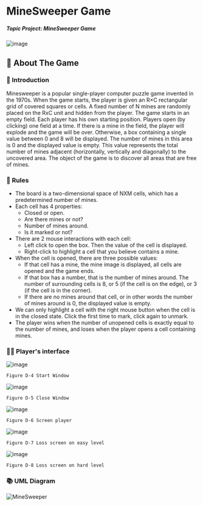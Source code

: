 # MineSweeper Game


##### Topic Project: MineSweeper Game

![image](https://github.com/user-attachments/assets/d577f461-d798-43bb-b022-21346ac39293)


## 📖 About The Game

### 📜 Introduction
Minesweeper is a popular single-player computer puzzle game invented in the 1970s.
When the game starts, the player is given an R×C rectangular grid of covered squares or cells. A fixed number of N mines are randomly placed on the RxC unit and hidden from the player. The game starts in an empty field. Each player has his own starting position. Players open (by clicking) one field at a time. If there is a mine in the field, the player will explode and the game will be over. Otherwise, a box containing a single value between 0 and 8 will be displayed. The number of mines in this area is 0 and the displayed value is empty. This value represents the total number of mines adjacent (horizontally, vertically and diagonally) to the uncovered area. The object of the game is to discover all areas that are free of mines.

### 🎯 Rules

- The board is a two-dimensional space of NXM cells, which has a predetermined number of mines.
- Each cell has 4 properties:
    - Closed or open.
    - Are there mines or not?
    - Number of mines around.
    - Is it marked or not?
- There are 2 mouse interactions with each cell:
    - Left click to open the box. Then the value of the cell is displayed.
    - Right-click to highlight a cell that you believe contains a mine.
- When the cell is opened, there are three possible values:
    - If that cell has a mine, the mine image is displayed, all cells are opened and the game ends.
    - If that box has a number, that is the number of mines around. The number of surrounding cells is 8, or 5 (if the cell is on the edge), or 3 (if the cell is in the corner).
    - If there are no mines around that cell, or in other words the number of mines around is 0, the displayed value is empty.
- We can only highlight a cell with the right mouse button when the cell is in the closed state. Click the first time to mark, click again to unmark.
- The player wins when the number of unopened cells is exactly equal to the number of mines, and loses when the player opens a cell containing mines.

### :technologist: Player's interface

![image](https://github.com/user-attachments/assets/0274aa03-fc26-4243-b345-d1b663524245)

```Figure D-4 Start Window```


![image](https://github.com/user-attachments/assets/99dad0db-d2c8-406e-b462-86940cf50ff4)

```Figure D-5 Close Window```


![image](https://github.com/user-attachments/assets/b749ad42-1e41-42f6-b25a-559c35fe9070)

```Figure D-6 Screen player```


![image](https://github.com/user-attachments/assets/288e9717-d1ad-4bce-8b6e-d91a9f4c31ce)

```Figure D-7 Loss screen on easy level```


![image](https://github.com/user-attachments/assets/70d0d935-5bce-4dfe-a706-89084bb58c96)

```Figure D-8 Loss screen on hard level```


### 📚 UML Diagram
![MineSweeper](https://github.com/user-attachments/assets/3c4b2d3e-e2b7-427e-ad48-2b8d61d17a93)

